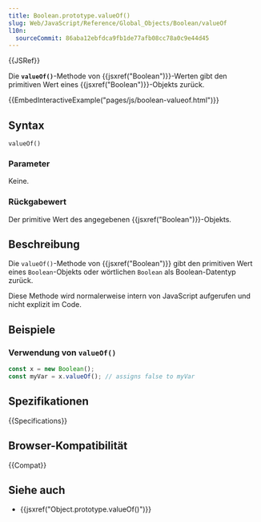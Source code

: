 ```yaml
---
title: Boolean.prototype.valueOf()
slug: Web/JavaScript/Reference/Global_Objects/Boolean/valueOf
l10n:
  sourceCommit: 86aba12ebfdca9fb1de77afb08cc78a0c9e44d45
---
```


{{JSRef}}

Die **`valueOf()`**-Methode von {{jsxref("Boolean")}}-Werten gibt den primitiven Wert eines
{{jsxref("Boolean")}}-Objekts zurück.

{{EmbedInteractiveExample("pages/js/boolean-valueof.html")}}

## Syntax

```js-nolint
valueOf()
```

### Parameter

Keine.

### Rückgabewert

Der primitive Wert des angegebenen {{jsxref("Boolean")}}-Objekts.

## Beschreibung

Die `valueOf()`-Methode von {{jsxref("Boolean")}} gibt den primitiven Wert
eines `Boolean`-Objekts oder wörtlichen `Boolean` als Boolean-Datentyp zurück.

Diese Methode wird normalerweise intern von JavaScript aufgerufen und nicht explizit im Code.

## Beispiele

### Verwendung von `valueOf()`

```js
const x = new Boolean();
const myVar = x.valueOf(); // assigns false to myVar
```

## Spezifikationen

{{Specifications}}

## Browser-Kompatibilität

{{Compat}}

## Siehe auch

- {{jsxref("Object.prototype.valueOf()")}}
